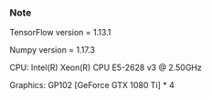 ### Note

TensorFlow version = 1.13.1

Numpy version = 1.17.3

CPU: Intel(R) Xeon(R) CPU E5-2628 v3 @ 2.50GHz

Graphics: GP102 [GeForce GTX 1080 Ti] * 4

